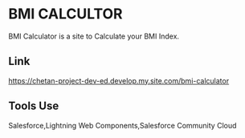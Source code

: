 # BMI CALCULTOR
BMI Calculator is a site to Calculate your BMI Index.

## Link
https://chetan-project-dev-ed.develop.my.site.com/bmi-calculator

## Tools Use
Salesforce,Lightning Web Components,Salesforce Community Cloud
